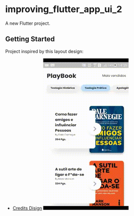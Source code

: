# improving_flutter_app_ui_2

A new Flutter project.

## Getting Started

Project inspired by this layout design:

- [Credits Disign](https://www.uplabs.com/posts/book-reading-app-design)
![Screen project gif](https://github.com/rafaelbatistaroque/improving_flutter_app_ui_2/blob/master/export/gif-project.gif)

